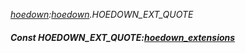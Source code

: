 _[hoedown](../../modules/hoedown/hoedown-module.md):[hoedown](../../modules/hoedown/hoedown-module.md).HOEDOWN\_EXT\_QUOTE_
##### Const HOEDOWN\_EXT\_QUOTE:[hoedown_extensions](../../modules/hoedown/hoedown-hoedown_extensions.md)

